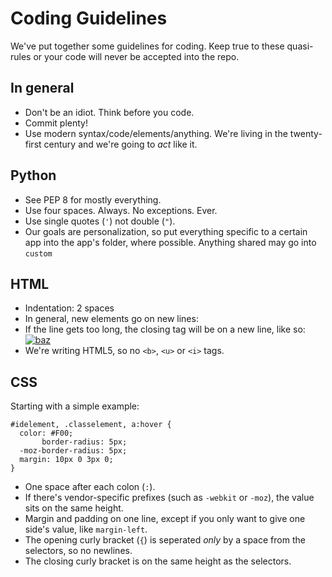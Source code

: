Coding Guidelines
=================

We've put together some guidelines for coding. Keep true to these quasi-rules
or your code will never be accepted into the repo.

In general
----------

* Don't be an idiot. Think before you code.
* Commit plenty!
* Use modern syntax/code/elements/anything. We're living in the twenty-first
  century and we're going to *act* like it.

Python
------

* See PEP 8 for mostly everything.
* Use four spaces. Always. No exceptions. Ever.
* Use single quotes (`'`) not double (`"`).
* Our goals are personalization, so put everything specific to a certain app
  into the app's folder, where possible. Anything shared may go into `custom`

HTML
----

* Indentation: 2 spaces
* In general, new elements go on new lines:
      <div></div>
      <div></div>
* If the line gets too long, the closing tag will be on a new line, like so:
      <a href="foo">
        <img src="bar" alt="baz">
      </a>
* We're writing HTML5, so no `<b>`, `<u>` or `<i>` tags.

CSS
---

Starting with a simple example:

    #idelement, .classelement, a:hover {
      color: #F00;
           border-radius: 5px;
      -moz-border-radius: 5px;
      margin: 10px 0 3px 0;
    }

* One space after each colon (`:`).
* If there's vendor-specific prefixes (such as `-webkit` or `-moz`), the value
  sits on the same height.
* Margin and padding on one line, except if you only want to give one side's
  value, like `margin-left`.
* The opening curly bracket (`{`) is seperated *only* by a space from the
  selectors, so no newlines.
* The closing curly bracket is on the same height as the selectors.

